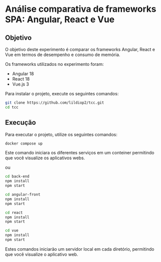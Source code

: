 # Análise comparativa de frameworks SPA: Angular, React e Vue

## Objetivo

O objetivo deste experimento é comparar os frameworks Angular, React e Vue em termos de desempenho e consumo de memória.

Os frameworks utilizados no experimento foram:

- Angular 18
- React 18
- Vue.js 3

Para instalar o projeto, execute os seguintes comandos:

```bash
git clone https://github.com/lildiop2/tcc.git
cd tcc
```

## Execução

Para executar o projeto, utilize os seguintes comandos:

```bash
docker compose up
```
Este comando iniciara os diferentes serviços em um conteiner permitindo que você visualize os aplicativos webs.

ou 

```bash
cd back-end
npm install
npm start

cd angular-front
npm install
npm start

cd react
npm install
npm start

cd vue
npm install
npm start
```

Estes comandos iniciarão um servidor local em cada diretório, permitindo que você visualize o aplicativo web.
